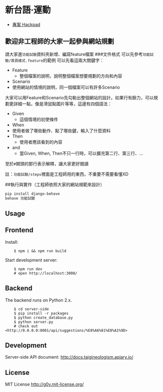 
新台語·運動
===========

* [專案 Hackpad](https://g0v.hackpad.com/moed7ct-taigi-neologism)

歡迎非工程師的大家一起參與網站規劃
-----------
請大家進`功能試驗`資料夾新增、編寫feature檔案
###文件格式
可以先參考`功能試驗/首頁樣式.feature`的範例
可以先看這兩大關鍵字：

- Feature
  -  整個檔案的說明，說明整個檔案想要規劃的方向和內容
-	Scenario
  - 使用網站的情境的說明，同一個檔案可以有許多Scenario
  
  大家可以用Feature和Scenario先勾勒出整個網站的設計。如果行有餘力，可以規劃更詳細一點，像是滑鼠點圖片等等，這邊有四個語法：
  
- Given
  - 這個情境的初使條件
-	When
  - 使用者做了哪些動作、點了哪些鍵，輸入了什麼資料
- Then
  - 使用者應該看到的內容
- and
  - 當Given, When, Then不只一行時，可以擴充第二行、第三行、…

至於`#`開頭的那行表示解釋，讓大家更好閱讀

註：`功能試驗/steps`裡面是工程師用的東西，不重要不需要看懂XD

##執行與實作（工程師依照大家的網站規範來設計）
```bash
pip install django-behave
behave 功能試驗
```

Usage
-----

## Frontend

Install:

        $ npm i && npm run build


Start development server:

        $ npm run dev
        # open http://localhost:3000/

## Backend

The backend runs on Python 2.x.

        $ cd server-side
        $ pip install -r packages
        $ python create_database.py
        $ python server.py
        # check out <http://0.0.0.0:8001/api/suggestions/%E8%A6%81%E8%A1%9D>

Development
-----------

Server-side API document: <http://docs.taigineologism.apiary.io/>


License
-----------

MIT License <http://g0v.mit-license.org/>

